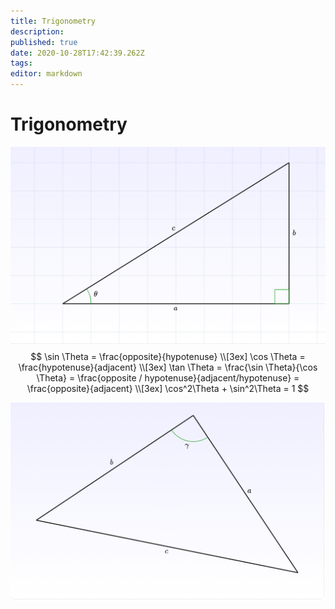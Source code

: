 ```yaml
---
title: Trigonometry
description: 
published: true
date: 2020-10-28T17:42:39.262Z
tags: 
editor: markdown
---
```


# Trigonometry

![right_triangle.png](/right_triangle.png)
$$
\sin \Theta = \frac{opposite}{hypotenuse} 
\\[3ex]
\cos \Theta = \frac{hypotenuse}{adjacent}
\\[3ex]
\tan \Theta = \frac{\sin \Theta}{\cos \Theta} = \frac{opposite / hypotenuse}{adjacent/hypotenuse} = \frac{opposite}{adjacent}
\\[3ex]
\cos^2\Theta + \sin^2\Theta = 1
$$

![triangle_fig.png](/triangle_fig.png)




